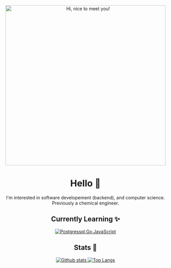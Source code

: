 
<div align="center">
<img src="https://media.giphy.com/media/3Q2hJ4FLN1UvS/giphy.gif" width=500px title="Hi, nice to meet you!">
</div>

<h1 align="center">Hello 👋</h1>
<p align="center">I'm interested in software developement (backend), and computer science. Previously a chemical engineer.</p>

<h2 align="center">Currently Learning ✨</h2>
<p align="center">
  <a href="#">
    <img src="https://skillicons.dev/icons?i=postgres,golang,js" alt="Postgressql,Go,JavaScript" />
  </a>
</p>

<h2 align="center">Stats 🚀</h2>
<p align="center"><a href="#">
    <img src="https://github-readme-stats-blue-phi-76.vercel.app/api?username=luhamoza&theme=aura_dark&show_icons=true&hide_rank=true&custom_title=Stats&count_private=true&hide_border=true&hide=issues,contribs,prs&line_height=24&bg_color=0d1117" alt="Github stats" />
  <img src="https://github-readme-stats-blue-phi-76.vercel.app/api/top-langs?username=luhamoza&layout=compact&theme=aura_dark&count_private=true&hide_border=true&bg_color=0d1117" alt="Top Langs">
</a></p>
